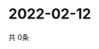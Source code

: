 # 2022-02-12
  共 0条

  <!-- BEGIN -->
  <!-- 最后更新时间Sat Feb 12 2022 07:03:00 GMT+0000 (Coordinated Universal Time) -->
  
  <!-- END -->
  
  